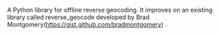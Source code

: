 A Python library for offline reverse geocoding. It improves on an existing library called reverse_geocode developed by Brad Montgomery(https://gist.github.com/bradmontgomery) .
